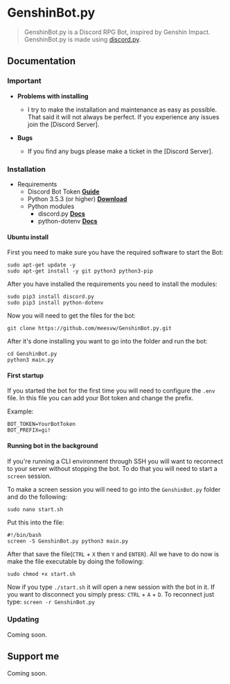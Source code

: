 # GenshinBot.py
> GenshinBot.py is a Discord RPG Bot, inspired by Genshin Impact. GenshinBot.py is made using [discord.py](https://discordpy.readthedocs.io/en/latest/index.html).

## Documentation

### Important

- **Problems with installing**
  - I try to make the installation and maintenance as easy as possible. That said it will not always be perfect. If you experience any issues join the [Discord Server].

- **Bugs**
  - If you find any bugs please make a ticket in the [Discord Server].

### Installation

- Requirements
  - Discord Bot Token **[Guide](https://discordpy.readthedocs.io/en/latest/discord.html)**
  - Python 3.5.3 (or higher) **[Download](https://www.python.org/downloads/)**
  - Python modules
    - discord.py **[Docs](https://discordpy.readthedocs.io/en/latest/intro.html)**
    - python-dotenv **[Docs](https://pypi.org/project/python-dotenv/)**

#### Ubuntu install
First you need to make sure you have the required software to start the Bot:
```
sudo apt-get update -y
sudo apt-get install -y git python3 python3-pip
```

After you have installed the requirements you need to install the modules:
```
sudo pip3 install discord.py
sudo pip3 install python-dotenv
```

Now you will need to get the files for the bot:
```
git clone https://github.com/meesvw/GenshinBot.py.git
```

After it's done installing you want to go into the folder and run the bot:
```
cd GenshinBot.py
python3 main.py
```

#### First startup
If you started the bot for the first time you will need to configure the `.env` file.
In this file you can add your Bot token and change the prefix.

Example:
```
BOT_TOKEN=YourBotToken
BOT_PREFIX=gi!
```

#### Running bot in the background
If you're running a CLI environment through SSH you will want to reconnect to your server without stopping the bot.
To do that you will need to start a `screen` session.

To make a screen session you will need to go into the `GenshinBot.py` folder and do the following:
```
sudo nano start.sh
```

Put this into the file:
```
#!/bin/bash
screen -S GenshinBot.py python3 main.py
```

After that save the file(`CTRL` + `X` then `Y` and `ENTER`).
All we have to do now is make the file executable by doing the following:
```
sudo chmod +x start.sh
```

Now if you type `./start.sh` it will open a new session with the bot in it.
If you want to disconnect you simply press: `CTRL` + `A` + `D`. To reconnect just type: `screen -r GenshinBot.py`

### Updating

Coming soon.

## Support me

Coming soon.

